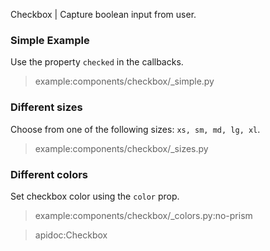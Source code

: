 Checkbox | Capture boolean input from user.

### Simple Example

Use the property `checked` in the callbacks.

> example:components/checkbox/_simple.py

### Different sizes

Choose from one of the following sizes: `xs, sm, md, lg, xl`.

> example:components/checkbox/_sizes.py

### Different colors

Set checkbox color using the `color` prop.

> example:components/checkbox/_colors.py:no-prism

> apidoc:Checkbox